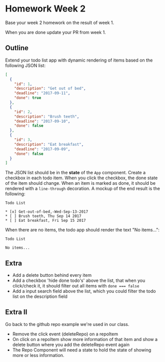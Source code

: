 # Homework Week 2

Base your week 2 homework on the result of week 1.

When you are done update your PR from week 1.

## Outline

Extend your todo list app with dynamic rendering of items based on the following JSON list:

```json
[
  {
    "id": 1,
    "description": "Get out of bed",
    "deadline": "2017-09-11",
    "done": true
  },
  {
    "id": 2,
    "description": "Brush teeth",
    "deadline": "2017-09-10",
    "done": false
  },
  {
    "id": 3,
    "description": "Eat breakfast",
    "deadline": "2017-09-09",
    "done": false
  }
]
```

The JSON list should be in the **state** of the `App` component. Create a checkbox in each todo item. When you click the checkbox, the done state of the item should change. When an item is marked as done, it should be rendered with a `line-through` decoration. A mockup of the end result is the following:

```
Todo List

* [x] Get-out-of-bed,-Wed-Sep-13-2017
* [ ] Brush teeth, Thu Sep 14 2017
* [ ] Eat breakfast, Fri Sep 15 2017
```

When there are no items, the todo app should render the text "No items...":

```
Todo List

No items...
```

## Extra

- Add a delete button behind every item
- Add a checkbox 'hide done todo's' above the list, that when you click/check it, it should filter out all items with `done === false`
- Add a input search field above the list, which you could filter the todo list on the description field

## Extra II

Go back to the github repo example we're used in our class.
- Remove the click event (deleteRepo) on a repoItem
- On click on a repoItem show more information of that item and show a delete button where you add the deleteRepo event again
- The Repo Component will need a state to hold the state of showing more or less information.